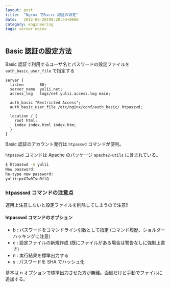 ```yaml
---
layout: post
title:  "Nginx でBasic 認証の設定"
date:   2012-06-28T08:20:54+0900
category: engineering
tags: server nginx
---
```


## Basic 認証の設定方法

Basic 認証で利用するユーザ名とパスワードの設定ファイルを `auth_basic_user_file` で指定する

```
server {
  listen       80;
  server_name  yulii.net;
  access_log   logs/net.yulii.access.log main;

  auth_basic "Restricted Access";
  auth_basic_user_file /etc/nginx/conf/auth_basic/.htpasswd;

  location / {
    root html;
    index index.html index.htm;
  }
}
```

Basic 認証のアカウント発行は `htpasswd` コマンドが便利。

`htpasswd` コマンドは Apache のパッケージ `apache2-utils` に含まれている。

```sh
$ htpasswd -n yulii
New password:
Re-type new password:
yulii:pxX7w0IvuRflQ
```

### htpasswd コマンドの注意点

運用上注意しないと設定ファイルを削除してしまうので注意!!

#### htpasswd コマンドのオプション

- b : パスワードをコマンドライン引数として指定 (コマンド履歴、ショルダーハッキングに注意)
- c : 設定ファイルの新規作成 (既にファイルがある場合は警告なしに強制上書き)
- n : 実行結果を標準出力する
- s : パスワードを SHA でハッシュ化

基本は n オプションで標準出力させた方が無難。面倒だけど手動でファイルに追加する。

